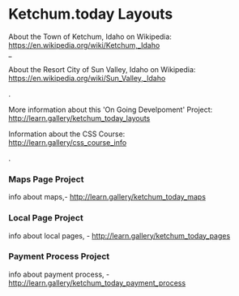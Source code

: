 # Ketchum.today Layouts


About the Town of Ketchum, Idaho on Wikipedia:  
https://en.wikipedia.org/wiki/Ketchum,_Idaho  
_  

About the Resort City of Sun Valley, Idaho on Wikipedia:  
https://en.wikipedia.org/wiki/Sun_Valley,_Idaho  

.  


More information about this 'On Going Develpoment' Project:  
http://learn.gallery/ketchum_today_layouts  


Information about the CSS Course:  
http://learn.gallery/css_course_info  

.  



### Maps Page Project

info about maps,- http://learn.gallery/ketchum_today_maps


### Local Page Project

info about local pages, - http://learn.gallery/ketchum_today_pages

### Payment Process Project

info about payment process, - http://learn.gallery/ketchum_today_payment_process

